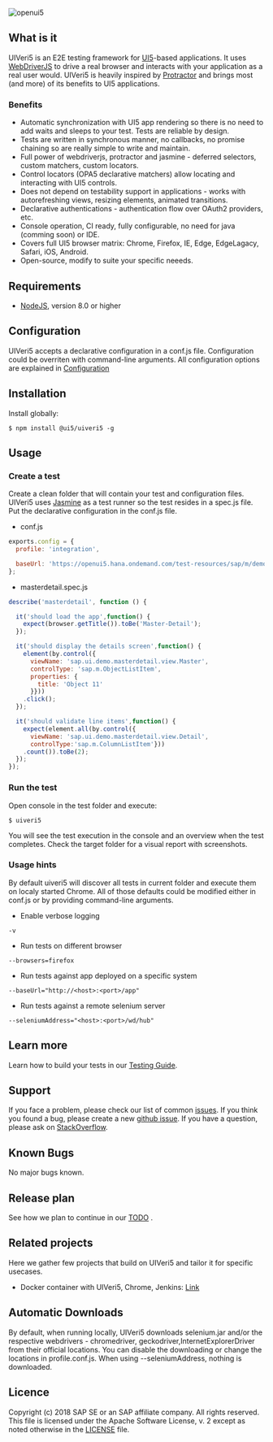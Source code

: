 ![openui5](http://openui5.org/images/OpenUI5_new_big_side.png)

## What is it
UIVeri5 is an E2E testing framework for [UI5](https://ui5.sap.com)-based applications. It uses
[WebDriverJS](https://code.google.com/p/selenium/wiki/WebDriverJs) to drive a real browser and interacts with your
application as a real user would. UIVeri5 is heavily inspired by [Protractor](http://www.protractortest.org/)
and brings most (and more) of its benefits to UI5 applications.

### Benefits
* Automatic synchronization with UI5 app rendering so there is no need to add waits and sleeps to your test. Tests are reliable by design.
* Tests are written in synchronous manner, no callbacks, no promise chaining so are really simple to write and maintain.
* Full power of webdriverjs, protractor and jasmine - deferred selectors, custom matchers, custom locators.
* Control locators (OPA5 declarative matchers) allow locating and interacting with UI5 controls.
* Does not depend on testability support in applications - works with autorefreshing views, resizing elements, animated transitions.
* Declarative authentications - authentication flow over OAuth2 providers, etc.
* Console operation, CI ready, fully configurable, no need for java (comming soon) or IDE.
* Covers full UI5 browser matrix: Chrome, Firefox, IE, Edge, EdgeLagacy, Safari, iOS, Android.
* Open-source, modify to suite your specific neeeds.

## Requirements
* [NodeJS](https://nodejs.org/en/download/), version 8.0 or higher

## Configuration
UIVeri5 accepts a declarative configuration in a conf.js file. Configuration could be overriten with command-line arguments.
All configuration options are explained in [Configuration](docs/config/config.md)

## Installation
Install globally:
```
$ npm install @ui5/uiveri5 -g
```

## Usage

### Create a test
Create a clean folder that will contain your test and configuration files. UIVeri5 uses [Jasmine](https://jasmine.github.io/) as a test runner so the test resides in a spec.js file.
Put the declarative configuration in the conf.js file.

* conf.js
```js
exports.config = {
  profile: 'integration',

  baseUrl: 'https://openui5.hana.ondemand.com/test-resources/sap/m/demokit/master-detail/webapp/test/mockServer.html',
};
```

* masterdetail.spec.js
```js
describe('masterdetail', function () {

  it('should load the app',function() {
    expect(browser.getTitle()).toBe('Master-Detail');
  });

  it('should display the details screen',function() {
    element(by.control({
      viewName: 'sap.ui.demo.masterdetail.view.Master',
      controlType: 'sap.m.ObjectListItem',
      properties: {
        title: 'Object 11'
      }}))
    .click();
  });

  it('should validate line items',function() {
    expect(element.all(by.control({
      viewName: 'sap.ui.demo.masterdetail.view.Detail',
      controlType:'sap.m.ColumnListItem'}))
    .count()).toBe(2);
  });
});
```

### Run the test
Open console in the test folder and execute:
```
$ uiveri5
```
You will see the test execution in the console and an overview when the test completes. Check the target folder for a visual report with screenshots.

### Usage hints
By default uiveri5 will discover all tests in current folder and execute them on localy started Chrome.
All of those defaults could be modified either in conf.js or by providing command-line arguments.

* Enable verbose logging
```
-v
```
* Run tests on different browser
```
--browsers=firefox
```
* Run tests against app deployed on a specific system
```
--baseUrl="http://<host>:<port>/app"
```
* Run tests against a remote selenium server
```
--seleniumAddress="<host>:<port>/wd/hub"
```

## Learn more
Learn how to build your tests in our [Testing Guide](docs/usage/applicationtesting.md).

## Support
If you face a problem, please check our list of common [issues](docs/issues.md).
If you think you found a bug, please create a new [github issue](https://github.com/SAP/ui5-uiveri5/issues/new). 
If you have a question, please ask on [StackOverflow](http://stackoverflow.com/questions/tagged/uiveri5).

## Known Bugs
No major bugs known.

## Release plan
See how we plan to continue in our [TODO](docs/todo.md) .

## Related projects
Here we gather few projects that build on UIVeri5 and tailor it for specific usecases.

* Docker container with UIVeri5, Chrome, Jenkins: [Link](https://github.com/frumania/docker-uiveri5-jenkins-slave)

## Automatic Downloads
By default, when running locally, UIVeri5 downloads selenium.jar and/or the respective webdrivers - chromedriver, geckodriver,InternetExplorerDriver from their official locations. You can disable the downloading or change the locations in profile.conf.js. When using --seleniumAddress, nothing is downloaded.

## Licence
Copyright (c) 2018 SAP SE or an SAP affiliate company. All rights reserved.
This file is licensed under the Apache Software License, v. 2 except as noted otherwise in the [LICENSE](LICENSE.txt) file.
